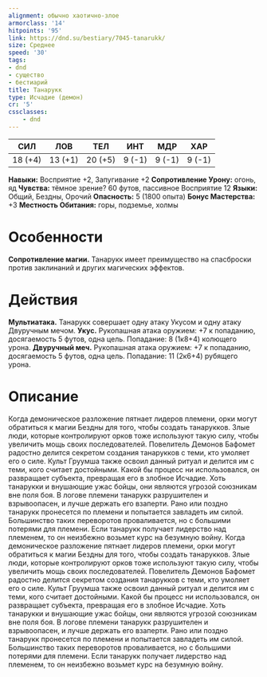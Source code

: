```yaml
---
alignment: обычно хаотично-злое
armorclass: '14'
hitpoints: '95'
link: https://dnd.su/bestiary/7045-tanarukk/
size: Среднее
speed: '30'
tags:
- dnd
- существо
- бестиарий
title: Танарукк
type: Исчадие (демон)
cr: '5'
cssclasses:
    - dnd
---
```



| СИЛ | ЛОВ | ТЕЛ | ИНТ | МДР | ХАР |
|---|---|---|---|---|---|
| 18 (+4) | 13 (+1) | 20 (+5) | 9 (-1) | 9 (-1) | 9 (-1) |
**Навыки:** Восприятие +2, Запугивание +2
**Сопротивление Урону:** огонь, яд
**Чувства:** тёмное зрение? 60 футов, пассивное Восприятие 12
**Языки:** Общий, Бездны, Орочий
**Опасность:** 5 (1800 опыта)
**Бонус Мастерства:** +3
**Местность Обитания:** горы, подземье, холмы


# Особенности
**Сопротивление магии.** Танарукк имеет преимущество на спасброски против заклинаний и других магических эффектов.


# Действия
**Мультиатака.** Танарукк совершает одну атаку Укусом и одну атаку Двуручным мечом.
**Укус.** Рукопашная атака оружием: +7 к попаданию, досягаемость 5 футов, одна цель. Попадание: 8 (1к8+4) колющего урона.
**Двуручный меч.** Рукопашная атака оружием: +7 к попаданию, досягаемость 5 футов, одна цель. Попадание: 11 (2к6+4) рубящего урона.


# Описание
Когда демоническое разложение пятнает лидеров племени, орки могут обратиться к магии Бездны для того, чтобы создать танарукков. Злые люди, которые контролируют орков тоже используют такую силу, чтобы увеличить мощь своих последователей.
Повелитель Демонов Бафомет радостно делится секретом создания танарукков с теми, кто умоляет его о силе. Культ Груумша также освоил данный ритуал и делится им с теми, кого считает достойными. Какой бы процесс ни использовался, он развращает субъекта, превращая его в злобное Исчадие.
Хоть танарукки и внушающие ужас бойцы, они являются угрозой союзникам вне поля боя. В логове племени танарукк разрушителен и взрывоопасен, и лучше держать его взаперти. Рано или поздно танарукк пронесется по племени и попытается завладеть им силой. Большинство таких переворотов проваливается, но с большими потерями для племени. Если танарукк получает лидерство над племенем, то он неизбежно возьмет курс на безумную войну. Когда демоническое разложение пятнает лидеров племени, орки могут обратиться к магии Бездны для того, чтобы создать танарукков. Злые люди, которые контролируют орков тоже используют такую силу, чтобы увеличить мощь своих последователей. Повелитель Демонов Бафомет радостно делится секретом создания танарукков с теми, кто умоляет его о силе. Культ Груумша также освоил данный ритуал и делится им с теми, кого считает достойными. Какой бы процесс ни использовался, он развращает субъекта, превращая его в злобное Исчадие. Хоть танарукки и внушающие ужас бойцы, они являются угрозой союзникам вне поля боя. В логове племени танарукк разрушителен и взрывоопасен, и лучше держать его взаперти. Рано или поздно танарукк пронесется по племени и попытается завладеть им силой. Большинство таких переворотов проваливается, но с большими потерями для племени. Если танарукк получает лидерство над племенем, то он неизбежно возьмет курс на безумную войну.